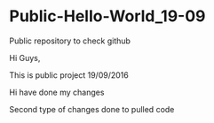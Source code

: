 # Public-Hello-World_19-09
Public repository to check github

Hi Guys,

This is public project 19/09/2016

Hi have done my changes

Second type of changes done to pulled code
